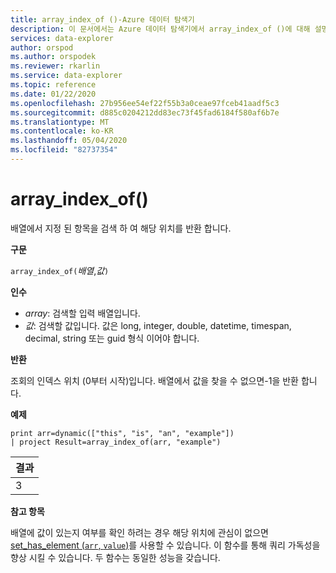 ```yaml
---
title: array_index_of ()-Azure 데이터 탐색기
description: 이 문서에서는 Azure 데이터 탐색기에서 array_index_of ()에 대해 설명 합니다.
services: data-explorer
author: orspod
ms.author: orspodek
ms.reviewer: rkarlin
ms.service: data-explorer
ms.topic: reference
ms.date: 01/22/2020
ms.openlocfilehash: 27b956ee54ef22f55b3a0ceae97fceb41aadf5c3
ms.sourcegitcommit: d885c0204212dd83ec73f45fad6184f580af6b7e
ms.translationtype: MT
ms.contentlocale: ko-KR
ms.lasthandoff: 05/04/2020
ms.locfileid: "82737354"
---
```

# <a name="array_index_of"></a>array_index_of()

배열에서 지정 된 항목을 검색 하 여 해당 위치를 반환 합니다.

**구문**

`array_index_of(`*배열*,*값*`)`

**인수**

* *array*: 검색할 입력 배열입니다.
* *값*: 검색할 값입니다. 값은 long, integer, double, datetime, timespan, decimal, string 또는 guid 형식 이어야 합니다.

**반환**

조회의 인덱스 위치 (0부터 시작)입니다.
배열에서 값을 찾을 수 없으면-1을 반환 합니다.

**예제**

```kusto
print arr=dynamic(["this", "is", "an", "example"]) 
| project Result=array_index_of(arr, "example")
```

|결과|
|---|
|3|

**참고 항목**

배열에 값이 있는지 여부를 확인 하려는 경우 해당 위치에 관심이 없으면 [set_has_element (`arr`, `value`)](sethaselementfunction.md)를 사용할 수 있습니다. 이 함수를 통해 쿼리 가독성을 향상 시킬 수 있습니다. 두 함수는 동일한 성능을 갖습니다.
